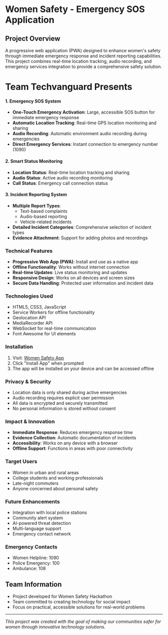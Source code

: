 # Women Safety - Emergency SOS Application 

## Project Overview
A progressive web application (PWA) designed to enhance women's safety through immediate emergency response and incident reporting capabilities. This project combines real-time location tracking, audio recording, and emergency services integration to provide a comprehensive safety solution.

 # Team Techvanguard Presents

#### 1. Emergency SOS System
- **One-Touch Emergency Activation**: Large, accessible SOS button for immediate emergency response
- **Automatic Location Tracking**: Real-time GPS location monitoring and sharing
- **Audio Recording**: Automatic environment audio recording during emergencies
- **Direct Emergency Services**: Instant connection to emergency number (1090)

#### 2. Smart Status Monitoring
- **Location Status**: Real-time location tracking and sharing
- **Audio Status**: Active audio recording monitoring
- **Call Status**: Emergency call connection status

#### 3. Incident Reporting System
- **Multiple Report Types**:
  - Text-based complaints
  - Audio-based reporting
  - Vehicle-related incidents
- **Detailed Incident Categories**: Comprehensive selection of incident types
- **Evidence Attachment**: Support for adding photos and recordings

### Technical Features
- **Progressive Web App (PWA)**: Install and use as a native app
- **Offline Functionality**: Works without internet connection
- **Real-time Updates**: Live status monitoring and updates
- **Responsive Design**: Works on all devices and screen sizes
- **Secure Data Handling**: Protected user information and incident data

### Technologies Used
- HTML5, CSS3, JavaScript
- Service Workers for offline functionality
- Geolocation API
- MediaRecorder API
- WebSocket for real-time communication
- Font Awesome for UI elements

### Installation
1. Visit: [Women Safety App](https://21pk.github.io/Women_safety/)
2. Click "Install App" when prompted
3. The app will be installed on your device and can be accessed offline

### Privacy & Security
- Location data is only shared during active emergencies
- Audio recording requires explicit user permission
- All data is encrypted and securely transmitted
- No personal information is stored without consent

### Impact & Innovation
- **Immediate Response**: Reduces emergency response time
- **Evidence Collection**: Automatic documentation of incidents
- **Accessibility**: Works on any device with a browser
- **Offline Support**: Functions in areas with poor connectivity

### Target Users
- Women in urban and rural areas
- College students and working professionals
- Late-night commuters
- Anyone concerned about personal safety

### Future Enhancements
- Integration with local police stations
- Community alert system
- AI-powered threat detection
- Multi-language support
- Emergency contact network

### Emergency Contacts
- Women Helpline: 1090
- Police Emergency: 100
- Ambulance: 108

## Team Information
- Project developed for Women Safety Hackathon 
- Team committed to creating technology for social impact
- Focus on practical, accessible solutions for real-world problems

---
*This project was created with the goal of making our communities safer for women through innovative technology solutions.*
